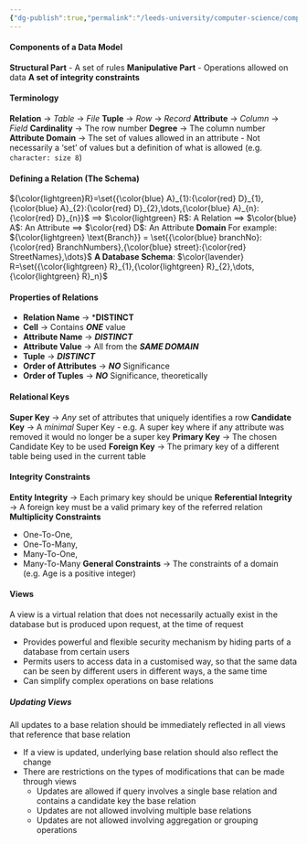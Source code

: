 ```yaml
---
{"dg-publish":true,"permalink":"/leeds-university/computer-science/compulsory-modules/databases/3-relational-data-model/3-relational-data-model/"}
---
```


#### Components of a Data Model
**Structural Part** - A set of rules
**Manipulative Part** - Operations allowed on data
**A set of integrity constraints**
#### Terminology
**Relation** $\rightarrow$ *Table* $\rightarrow$ *File*
**Tuple** $\rightarrow$ *Row* $\rightarrow$ *Record*
**Attribute** $\rightarrow$ *Column* $\rightarrow$ *Field*
**Cardinality** $\rightarrow$ The row number
**Degree** $\rightarrow$ The column number
**Attribute Domain** $\rightarrow$ The set of values allowed in an attribute
	- Not necessarily a ‘set’ of values but a definition of what is allowed (e.g. ```character: size 8```)
#### Defining a Relation (The Schema)
${\color{lightgreen}R}=\set{{\color{blue} A}_{1}:{\color{red} D}_{1},{\color{blue} A}_{2}:{\color{red} D}_{2},\dots,{\color{blue} A}_{n}:{\color{red} D}_{n}}$
$\implies$ $\color{lightgreen} R$: A Relation
$\implies$ $\color{blue} A$: An Attribute
$\implies$ $\color{red} D$: An Attribute **Domain**
For example:
${\color{lightgreen} \text{Branch}} = \set{{\color{blue} branchNo}:{\color{red} BranchNumbers},{\color{blue} street}:{\color{red} StreetNames},\dots}$
**A Database Schema**: $\color{lavender} R=\set{{\color{lightgreen} R}_{1},{\color{lightgreen} R}_{2},\dots,{\color{lightgreen} R}_n}$
#### Properties of Relations
- **Relation Name** $\rightarrow$ ***DISTINCT**
- **Cell** $\rightarrow$ Contains ***ONE*** value
- **Attribute Name** $\rightarrow$ ***DISTINCT***
- **Attribute Value** $\rightarrow$ All from the ***SAME DOMAIN***
- **Tuple** $\rightarrow$ ***DISTINCT***
- **Order of Attributes** $\rightarrow$ ***NO*** Significance
- **Order of Tuples** $\rightarrow$ ***NO*** Significance, theoretically
#### Relational Keys
**Super Key** $\rightarrow$ *Any* set of attributes that uniquely identifies a row
**Candidate Key** $\rightarrow$ A *minimal* Super Key
	- e.g. A super key where if any attribute was removed it would no longer be a super key
**Primary Key** $\rightarrow$ The chosen Candidate Key to be used
**Foreign Key** $\rightarrow$ The primary key of a different table being used in the current table
#### Integrity Constraints
**Entity Integrity** $\rightarrow$ Each primary key should be unique
**Referential Integrity** $\rightarrow$ A foreign key must be a valid primary key of the referred relation
**Multiplicity Constraints**
- One-To-One,
- One-To-Many,
- Many-To-One, 
- Many-To-Many
**General Constraints** $\rightarrow$ The constraints of a domain (e.g. Age is a positive integer)
#### Views
A view is a virtual relation that does not necessarily actually exist in the database but is produced upon request, at the time of request
- Provides powerful and flexible security mechanism by hiding parts of a database from certain users
- Permits users to access data in a customised way, so that the same data can be seen by different users in different ways, a the same time
- Can simplify complex operations on base relations
##### Updating Views
All updates to a base relation should be immediately reflected in all views that reference that base relation
- If a view is updated, underlying base relation should also reflect the change
- There are restrictions on the types of modifications that can be made through views
	- Updates are allowed if query involves a single base relation and contains a candidate key the base relation
	- Updates are not allowed involving multiple base relations
	- Updates are not allowed involving aggregation or grouping operations

